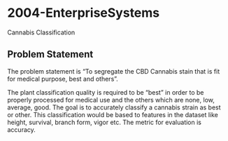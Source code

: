 # 2004-EnterpriseSystems
Cannabis Classification


## Problem Statement
The problem statement is “To segregate the CBD Cannabis stain that is fit for medical purpose, best and others”.

The plant classification quality is required to be “best” in order to be properly processed for medical use and the others which are none, low, average, good. The goal is to accurately classify a cannabis strain as best or other. This classification would be based to features in the dataset like height, survival, branch form, vigor etc. The metric for evaluation is accuracy. 

